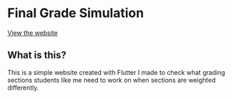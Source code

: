 # Final Grade Simulation

[View the website](https://grademanipulator.web.app)

## What is this?

This is a simple website created with Flutter I made to check what grading sections students like me need to work on when sections are weighted differently. 
